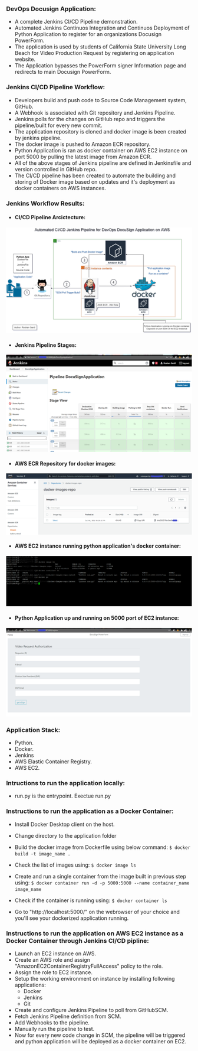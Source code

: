 ### DevOps Docusign Application:

- A complete Jenkins CI/CD Pipeline demonstration.
- Automated Jenkins Continuos Integration and Continuos Deployment of Python Application to register for an organizations Docusign PowerForm.
- The application is used by students of California State University Long Beach for Video Production Request by registering on application website.
- The Application bypasses the PowerForm signer Information page and redirects to main Docusign PowerForm.

### Jenkins CI/CD Pipeline Workflow:
- Developers build and push code to Source Code Management system, GitHub.
- A Webhook is associated with Git repository and Jenkins Pipeline.
- Jenkins polls for the changes on GitHub repo and triggers the pipeline/built for every new commit.
- The application repository is cloned and docker image is been created by jenkins pipeline.
- The docker image is pushed to Amazon ECR repository.
- Python Application is ran as docker container on AWS EC2 instance on port 5000 by pulling the latest image from Amazon ECR.
- All of the above stages of Jenkins pipeline are defined in Jenkinsfile and version controlled in GitHub repo.
- The CI/CD pipeline has been created to automate the building and storing of Docker image based on updates and it's deployment as docker containers on AWS instances.

### Jenkins Workflow Results:
- #### CI/CD Pipeline Arcictecture:

![CICD_DevOps_Pipeline](https://github.com/roshangardi/DevOps-Docusign-Application/blob/master/Images/CICD_DevOps_Pipeline.png?raw=true)

- #### Jenkins Pipeline Stages:

![Pipeline_Stages](https://github.com/roshangardi/DevOps-Docusign-Application/blob/master/Images/PipelineJobOverview.png?raw=true)

- #### AWS ECR Repository for docker images:

![AWS_ECR_Repository](https://github.com/roshangardi/DevOps-Docusign-Application/blob/master/Images/AWS_ECR_Image_Repo.png?raw=true)

- #### AWS EC2 instance running python application's docker container:

![AWS_EC2_Docker](https://github.com/roshangardi/DevOps-Docusign-Application/blob/master/Images/Runningdockercontainer.png?raw=true)

- #### Python Application up and running on 5000 port of EC2 instance:

![Python_App_on_Docker](https://github.com/roshangardi/DevOps-Docusign-Application/blob/master/Images/DockerContainerApp.png?raw=true)

### Application Stack:
- Python.
- Docker.
- Jenkins
- AWS Elastic Container Registry.
- AWS EC2.

### Intructions to run the application locally:
- run.py is the entrypoint. Exectue run.py

### Instructions to run the application as a Docker Container:
- Install Docker Desktop client on the host.
- Change directory to the application folder
- Build the docker image from Dockerfile using below command:
`$ docker build -t image_name .`

- Check the list of images using:
`$ docker image ls`

- Create and run a single container from the image built in previous step using:
`$ docker container run -d -p 5000:5000 --name container_name image_name`

- Check if the container is running using:
`$ docker container ls`

- Go to "http://localhost:5000/" on the webrowser of your choice and you'll see your dockerized application running.

### Instructions to run the application on AWS EC2 instance as a Docker Container through Jenkins CI/CD pipline:

- Launch an EC2 instance on AWS.
- Create an AWS role and assign "AmazonEC2ContainerRegistryFullAccess" policy to the role.
- Assign the role to EC2 instance.
- Setup the working environment on instance by installing following applications:
  - Docker
  - Jenkins
  - Git
- Create and configure Jenkins Pipeline to poll from GitHubSCM.
- Fetch Jenkins Pipeline definition from SCM.
- Add Webhooks to the pipeline.
- Manually run the pipeline to test.
- Now for every new code change in SCM, the pipeline will be triggered and python application will be deployed as a docker container on EC2.
